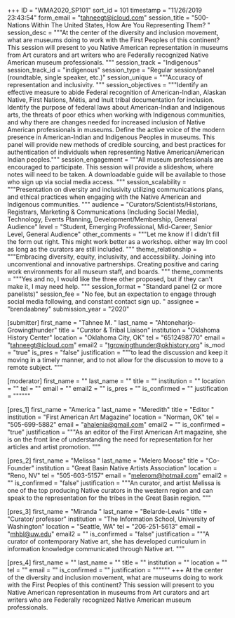 +++
ID = "WMA2020_SP101"
sort_id = 101
timestamp = "11/26/2019 23:43:54"
form_email = "tahneegt@icloud.com"
session_title = "500-Nations Within The United States, How Are You Representing Them? "
session_desc = """At the center of the diversity and inclusion movement, what are museums doing to work with the First Peoples of this continent? This session will present to you Native American representation in museums from Art curators and art writers who are Federally recognized Native American museum professionals. """
session_track = "Indigenous"
session_track_id = "indigenous"
session_type = "Regular session/panel (roundtable, single speaker, etc.)"
session_unique = """Accuracy of representation and inclusivity. """
session_objectives = """Identify an effective measure to abide Federal recognition of American-Indian, Alaskan Native, First Nations, Métis, and Inuit tribal documentation for inclusion.
Identify the purpose of federal laws about American-Indian and Indigenous arts, the threats of poor ethics when working with Indigenous communities, and why there are changes needed for increased inclusion of Native American professionals in museums.
Define the active voice of the modern presence in American-Indian and Indigenous Peoples in museums. This panel will provide new methods of credible sourcing, and best practices for authentication of individuals when representing Native American/American Indian peoples."""
session_engagement = """All museum professionals are encouraged to participate. This session will provide a slideshow, where notes will need to be taken. A downloadable guide will be available to those who sign up via social media access. """
session_scalability = """Presentation on diversity and inclusivity utilizing communications plans, and ethical practices when engaging with the Native American and Indigenous communities. """
audience = "Curators/Scientists/Historians, Registrars, Marketing & Communications (Including Social Media), Technology, Events Planning, Development/Membership, General Audience"
level = "Student, Emerging Professional, Mid-Career, Senior Level, General Audience"
other_comments = """Let me know if I didn’t fill the form out right. This might work better as a workshop. either way Im cool as long as the curators are still included.
"""
theme_relationship = """Embracing diversity, equity, inclusivity, and accessibility. Joining into unconventional and innovative partnerships. Creating positive and caring work environments for all museum staff, and boards. """
theme_comments = """Yes and no, I would like the three other proposed, but if they can't make it, I may need help. """
session_format = "Standard panel (2 or more panelists)"
session_fee = "No fee, but an expectation to engage through social media following, and constant contact sign up. "
assignee = "brendaabney"
submission_year = "2020"

[submitter]
first_name = "Tahnee M. "
last_name = "Ahtoneharjo-Growingthunder"
title = "Curator & Tribal Liaison"
institution = "Oklahoma History Center"
location = "Oklahoma City, OK"
tel = "6512498770"
email = "tahneegt@icloud.com"
email2 = "tgrowingthunder@okhistory.org"
is_mod = "true"
is_pres = "false"
justification = """to lead the discussion and keep it moving in a timely manner, and to not allow for the discussion to move to a remote subject. """

[moderator]
first_name = ""
last_name = ""
title = ""
institution = ""
location = ""
tel = ""
email = ""
email2 = ""
is_pres = ""
is_confirmed = ""
justification = """"""

[pres_1]
first_name = "America "
last_name = "Meredith"
title = "Editor "
institution = "First American Art Magazine"
location = "Norman, OK"
tel = "505-699-5882"
email = "ahalenia@gmail.com"
email2 = ""
is_confirmed = "true"
justification = """As an editor of the First American Art magazine, she is on the front line of understanding the need for representation for her articles and artist promotion. """

[pres_2]
first_name = "Melissa "
last_name = "Melero Moose"
title = "Co-Founder"
institution = "Great Basin Native Artists Association"
location = "Reno, NV"
tel = "505-603-5157"
email = "melerom@hotmail.com"
email2 = ""
is_confirmed = "false"
justification = """An curator, and artist Melissa is one of the top producing Native curators in the western region and can speak to the representation for the tribes in the Great Basin region. """

[pres_3]
first_name = "Miranda "
last_name = "Belarde-Lewis "
title = "Curator/ professor"
institution = "The Information School, University of Washington"
location = "Seattle, WA"
tel = "206-251-5613"
email = "mhbl@uw.edu"
email2 = ""
is_confirmed = "false"
justification = """A curator of contemporary Native art, she has developed curriculum in information knowledge communicated through Native art. """

[pres_4]
first_name = ""
last_name = ""
title = ""
institution = ""
location = ""
tel = ""
email = ""
is_confirmed = ""
justification = """"""
+++
At the center of the diversity and inclusion movement, what are museums doing to work with the First Peoples of this continent? This session will present to you Native American representation in museums from Art curators and art writers who are Federally recognized Native American museum professionals. 